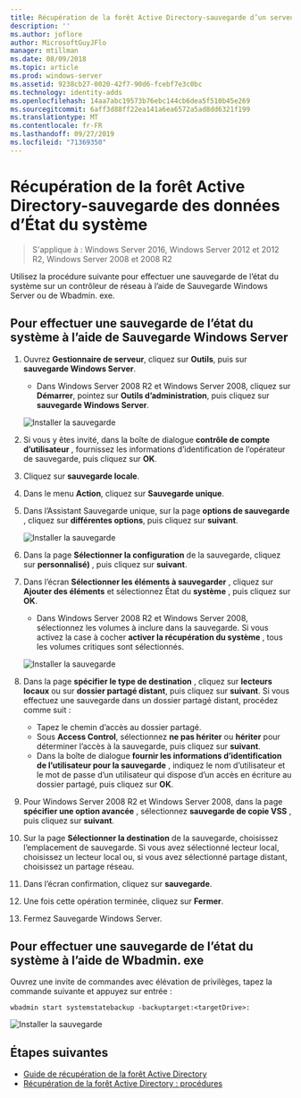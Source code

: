 ```yaml
---
title: Récupération de la forêt Active Directory-sauvegarde d’un serveur complet
description: ''
ms.author: joflore
author: MicrosoftGuyJFlo
manager: mtillman
ms.date: 08/09/2018
ms.topic: article
ms.prod: windows-server
ms.assetid: 9238cb27-0020-42f7-90d6-fcebf7e3c0bc
ms.technology: identity-adds
ms.openlocfilehash: 14aa7abc19573b76ebc144cb6dea5f510b45e269
ms.sourcegitcommit: 6aff3d88ff22ea141a6ea6572a5ad8dd6321f199
ms.translationtype: MT
ms.contentlocale: fr-FR
ms.lasthandoff: 09/27/2019
ms.locfileid: "71369350"
---
```

# <a name="ad-forest-recovery---backing-up-the-system-state-data"></a>Récupération de la forêt Active Directory-sauvegarde des données d’État du système  

>S'applique à : Windows Server 2016, Windows Server 2012 et 2012 R2, Windows Server 2008 et 2008 R2

Utilisez la procédure suivante pour effectuer une sauvegarde de l’état du système sur un contrôleur de réseau à l’aide de Sauvegarde Windows Server ou de Wbadmin. exe.  

## <a name="to-perform-a-system-state-backup-using-windows-server-backup"></a>Pour effectuer une sauvegarde de l’état du système à l’aide de Sauvegarde Windows Server

1. Ouvrez **Gestionnaire de serveur**, cliquez sur **Outils**, puis sur **sauvegarde Windows Server**.
   - Dans Windows Server 2008 R2 et Windows Server 2008, cliquez sur **Démarrer**, pointez sur **Outils d’administration**, puis cliquez sur **sauvegarde Windows Server**. 

   ![Installer la sauvegarde](media/AD-Forest-Recovery-Backing-up-a-Full-Server/fullbackup1.png)

2. Si vous y êtes invité, dans la boîte de dialogue **contrôle de compte d’utilisateur** , fournissez les informations d’identification de l’opérateur de sauvegarde, puis cliquez sur **OK**.
3. Cliquez sur **sauvegarde locale**.
4. Dans le menu **Action**, cliquez sur **Sauvegarde unique**.
5. Dans l’Assistant Sauvegarde unique, sur la page **options de sauvegarde** , cliquez sur **différentes options**, puis cliquez sur **suivant**.

   ![Installer la sauvegarde](media/AD-Forest-Recovery-Backing-up-a-Full-Server/fullbackup3.png)

6. Dans la page **Sélectionner la configuration** de la sauvegarde, cliquez sur **personnalisé)** , puis cliquez sur **suivant**.
7. Dans l’écran **Sélectionner les éléments à sauvegarder** , cliquez sur **Ajouter des éléments** et sélectionnez État du **système** , puis cliquez sur **OK**.
   - Dans Windows Server 2008 R2 et Windows Server 2008, sélectionnez les volumes à inclure dans la sauvegarde. Si vous activez la case à cocher **activer la récupération du système** , tous les volumes critiques sont sélectionnés. 

   ![Installer la sauvegarde](media/AD-Forest-Recovery-Backing-up-System-State/systemstatebackup.png)  

8. Dans la page **spécifier le type de destination** , cliquez sur **lecteurs locaux** ou sur **dossier partagé distant**, puis cliquez sur **suivant**.  Si vous effectuez une sauvegarde dans un dossier partagé distant, procédez comme suit :  
   - Tapez le chemin d’accès au dossier partagé.
   - Sous **Access Control**, sélectionnez **ne pas hériter** ou **hériter** pour déterminer l’accès à la sauvegarde, puis cliquez sur **suivant**.  
   - Dans la boîte de dialogue **fournir les informations d’identification de l’utilisateur pour la sauvegarde** , indiquez le nom d’utilisateur et le mot de passe d’un utilisateur qui dispose d’un accès en écriture au dossier partagé, puis cliquez sur **OK**.

9. Pour Windows Server 2008 R2 et Windows Server 2008, dans la page **spécifier une option avancée** , sélectionnez **sauvegarde de copie VSS** , puis cliquez sur **suivant**.
10. Sur la page **Sélectionner la destination** de la sauvegarde, choisissez l’emplacement de sauvegarde.  Si vous avez sélectionné lecteur local, choisissez un lecteur local ou, si vous avez sélectionné partage distant, choisissez un partage réseau.
11. Dans l’écran confirmation, cliquez sur **sauvegarde**.
12. Une fois cette opération terminée, cliquez sur **Fermer**.
13. Fermez Sauvegarde Windows Server.

## <a name="to-perform-a-system-state-backup-using-wbadminexe"></a>Pour effectuer une sauvegarde de l’état du système à l’aide de Wbadmin. exe

Ouvrez une invite de commandes avec élévation de privilèges, tapez la commande suivante et appuyez sur entrée :  
  
   ```
   wbadmin start systemstatebackup -backuptarget:<targetDrive>:
   ```

   ![Installer la sauvegarde](media/AD-Forest-Recovery-Backing-up-System-State/systemstatebackup2.png)  

## <a name="next-steps"></a>Étapes suivantes

- [Guide de récupération de la forêt Active Directory](AD-Forest-Recovery-Guide.md)
- [Récupération de la forêt Active Directory : procédures](AD-Forest-Recovery-Procedures.md)
